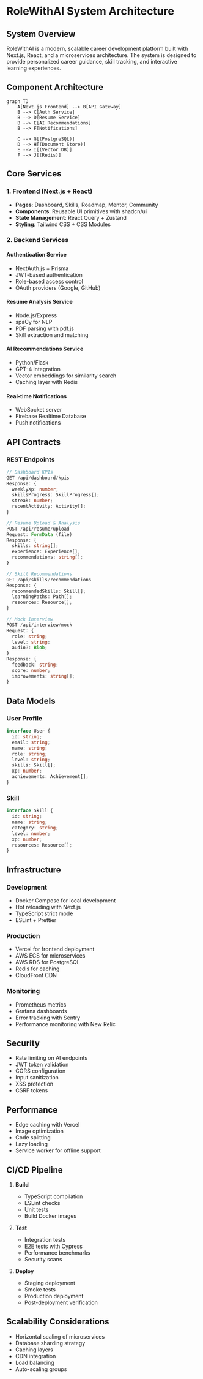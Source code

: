 # RoleWithAI System Architecture

## System Overview

RoleWithAI is a modern, scalable career development platform built with Next.js, React, and a microservices architecture. The system is designed to provide personalized career guidance, skill tracking, and interactive learning experiences.

## Component Architecture

```mermaid
graph TD
    A[Next.js Frontend] --> B[API Gateway]
    B --> C[Auth Service]
    B --> D[Resume Service]
    B --> E[AI Recommendations]
    B --> F[Notifications]
    
    C --> G[(PostgreSQL)]
    D --> H[(Document Store)]
    E --> I[(Vector DB)]
    F --> J[(Redis)]
```

## Core Services

### 1. Frontend (Next.js + React)
- **Pages**: Dashboard, Skills, Roadmap, Mentor, Community
- **Components**: Reusable UI primitives with shadcn/ui
- **State Management**: React Query + Zustand
- **Styling**: Tailwind CSS + CSS Modules

### 2. Backend Services

#### Authentication Service
- NextAuth.js + Prisma
- JWT-based authentication
- Role-based access control
- OAuth providers (Google, GitHub)

#### Resume Analysis Service
- Node.js/Express
- spaCy for NLP
- PDF parsing with pdf.js
- Skill extraction and matching

#### AI Recommendations Service
- Python/Flask
- GPT-4 integration
- Vector embeddings for similarity search
- Caching layer with Redis

#### Real-time Notifications
- WebSocket server
- Firebase Realtime Database
- Push notifications

## API Contracts

### REST Endpoints

```typescript
// Dashboard KPIs
GET /api/dashboard/kpis
Response: {
  weeklyXp: number;
  skillsProgress: SkillProgress[];
  streak: number;
  recentActivity: Activity[];
}

// Resume Upload & Analysis
POST /api/resume/upload
Request: FormData (file)
Response: {
  skills: string[];
  experience: Experience[];
  recommendations: string[];
}

// Skill Recommendations
GET /api/skills/recommendations
Response: {
  recommendedSkills: Skill[];
  learningPaths: Path[];
  resources: Resource[];
}

// Mock Interview
POST /api/interview/mock
Request: {
  role: string;
  level: string;
  audio?: Blob;
}
Response: {
  feedback: string;
  score: number;
  improvements: string[];
}
```

## Data Models

### User Profile
```typescript
interface User {
  id: string;
  email: string;
  name: string;
  role: string;
  level: string;
  skills: Skill[];
  xp: number;
  achievements: Achievement[];
}
```

### Skill
```typescript
interface Skill {
  id: string;
  name: string;
  category: string;
  level: number;
  xp: number;
  resources: Resource[];
}
```

## Infrastructure

### Development
- Docker Compose for local development
- Hot reloading with Next.js
- TypeScript strict mode
- ESLint + Prettier

### Production
- Vercel for frontend deployment
- AWS ECS for microservices
- AWS RDS for PostgreSQL
- Redis for caching
- CloudFront CDN

### Monitoring
- Prometheus metrics
- Grafana dashboards
- Error tracking with Sentry
- Performance monitoring with New Relic

## Security

- Rate limiting on AI endpoints
- JWT token validation
- CORS configuration
- Input sanitization
- XSS protection
- CSRF tokens

## Performance

- Edge caching with Vercel
- Image optimization
- Code splitting
- Lazy loading
- Service worker for offline support

## CI/CD Pipeline

1. **Build**
   - TypeScript compilation
   - ESLint checks
   - Unit tests
   - Build Docker images

2. **Test**
   - Integration tests
   - E2E tests with Cypress
   - Performance benchmarks
   - Security scans

3. **Deploy**
   - Staging deployment
   - Smoke tests
   - Production deployment
   - Post-deployment verification

## Scalability Considerations

- Horizontal scaling of microservices
- Database sharding strategy
- Caching layers
- CDN integration
- Load balancing
- Auto-scaling groups 